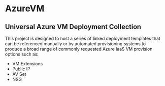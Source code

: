 # AzureVM

## Universal Azure VM Deployment Collection

This project is designed to host a series of linked deployment templates that can be referenced manually or by automated provisioning systems to produce a broad range of commonly requested Azure IaaS VM provision options such as:
* VM Extensions
* Public IP
* AV Set
* NSG 

